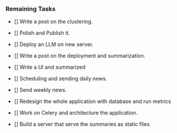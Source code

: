 ### Remaining Tasks

- [] Write a post on the clustering.
- [] Polish and Publish it.
- [] Deploy an LLM on new server.
- [] Write a post on the deployment and summarization.

- [] Write a UI and summarized
- [] Scheduling and sending daily news.
- [] Send weekly news.
- [] Redesign the whole application with database and run metrics
- [] Work on Celery and architecture the application.
- [] Build a server that serve the summaries as static files
